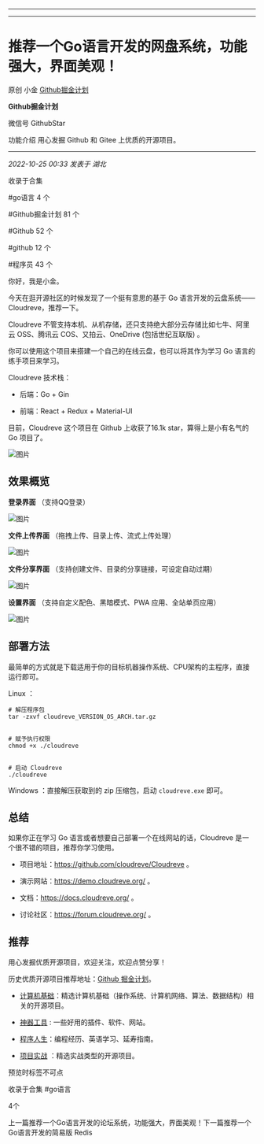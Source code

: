 ----------------------------------------
----------------------------------------
#  推荐一个Go语言开发的网盘系统，功能强大，界面美观！

原创 小金  [ Github掘金计划 ](javascript:void\(0\);)

**Github掘金计划** ![]()

微信号 GithubStar

功能介绍 用心发掘 Github 和 Gitee 上优质的开源项目。

____

_2022-10-25 00:33_ _发表于 湖北_

收录于合集

#go语言 4 个

#Github掘金计划 81 个

#Github 52 个

#github 12 个

#程序员 43 个

你好，我是小金。

今天在逛开源社区的时候发现了一个挺有意思的基于 Go 语言开发的云盘系统——Cloudreve，推荐一下。

Cloudreve 不管支持本机、从机存储，还只支持绝大部分云存储比如七牛、阿里云 OSS、腾讯云 COS、又拍云、OneDrive (包括世纪互联版) 。

你可以使用这个项目来搭建一个自己的在线云盘，也可以将其作为学习 Go 语言的练手项目来学习。

Cloudreve 技术栈：

  * 后端：Go + Gin

  * 前端：React + Redux + Material-UI

目前，Cloudreve 这个项目在 Github 上收获了16.1k star，算得上是小有名气的 Go 项目了。

  

![图片](https://mmbiz.qpic.cn/mmbiz_png/BcyAypujBVaoyfEQHdgxunHYo6HibKn07OPIkHYiaCTtW2AgN8NzGMGh96bhU3EzmEcZ6BCx51Q5fPSe9PIxKMqA/640?wx_fmt=png&wxfrom=5&wx_lazy=1&wx_co=1)

  

## 效果概览

 **登录界面** （支持QQ登录）

  

![图片](https://mmbiz.qpic.cn/mmbiz_png/BcyAypujBVaoyfEQHdgxunHYo6HibKn07zJUykQJHjvTCibcua0Ho6N31bpFVTY3fickI4wQ7FJJBwaCalOQeY0iaQ/640?wx_fmt=png)

  

 **文件上传界面** （拖拽上传、目录上传、流式上传处理）

  

![图片](https://mmbiz.qpic.cn/mmbiz_png/BcyAypujBVaoyfEQHdgxunHYo6HibKn07pjTKJyFlW0kicQicV1cUX8Ew3sQulw2l3wzhgcpQML1nO0l0ZUKK82Jw/640?wx_fmt=png)

  

 **文件分享界面** （支持创建文件、目录的分享链接，可设定自动过期）

  

![图片](https://mmbiz.qpic.cn/mmbiz_png/BcyAypujBVaoyfEQHdgxunHYo6HibKn07KOyg7L1ziczUkdic6rkvW0yMfibLCCDqlF0icDWwoKrWhTlHdODlB0KYdg/640?wx_fmt=png)

  

 **设置界面** （支持自定义配色、黑暗模式、PWA 应用、全站单页应用）

  

![图片](https://mmbiz.qpic.cn/mmbiz_png/BcyAypujBVaoyfEQHdgxunHYo6HibKn07ThqKbtdAjzMRbIYT8rkJLMHXlsS9btoyvlstwUNxfwKphGEr6iaf2QA/640?wx_fmt=png)

  

## 部署方法

最简单的方式就是下载适用于你的目标机器操作系统、CPU架构的主程序，直接运行即可。

Linux ：

    
    
    # 解压程序包  
    tar -zxvf cloudreve_VERSION_OS_ARCH.tar.gz  
      
      
    # 赋予执行权限  
    chmod +x ./cloudreve  
      
      
    # 启动 Cloudreve  
    ./cloudreve  
    

Windows ：直接解压获取到的 zip 压缩包，启动 `cloudreve.exe` 即可。

## 总结

如果你正在学习 Go 语言或者想要自己部署一个在线网站的话，Cloudreve 是一个很不错的项目，推荐你学习使用。

  * 项目地址：https://github.com/cloudreve/Cloudreve 。

  * 演示网站：https://demo.cloudreve.org/ 。

  * 文档：https://docs.cloudreve.org/ 。

  * 讨论社区：https://forum.cloudreve.org/ 。

## 推荐

用心发掘优质开源项目，欢迎关注，欢迎点赞分享！

历史优质开源项目推荐地址：[Github
掘金计划](https://mp.weixin.qq.com/mp/appmsgalbum?__biz=MzIwNDgzMzI3Mg==&action=getalbum&album_id=1571213952619954180#wechat_redirect)。

  * [计算机基础](https://mp.weixin.qq.com/mp/appmsgalbum?action=getalbum&album_id=1635325633234780161&__biz=MzIwNDgzMzI3Mg==#wechat_redirect)：精选计算机基础（操作系统、计算机网络、算法、数据结构）相关的开源项目。

  * [神器工具](https://mp.weixin.qq.com/mp/appmsgalbum?__biz=MzIwNDgzMzI3Mg==&action=getalbum&album_id=1692140336665378820#wechat_redirect) : 一些好用的插件、软件、网站。

  * [程序人生](https://mp.weixin.qq.com/mp/appmsgalbum?__biz=MzIwNDgzMzI3Mg==&action=getalbum&album_id=2084343476975878144#wechat_redirect)：编程经历、英语学习、延寿指南。

  * [项目实战](https://mp.weixin.qq.com/mp/appmsgalbum?action=getalbum&album_id=1632590550748938241&__biz=MzIwNDgzMzI3Mg==#wechat_redirect) ：精选实战类型的开源项目。

预览时标签不可点

收录于合集 #go语言

4个

上一篇推荐一个Go语言开发的论坛系统，功能强大，界面美观！下一篇推荐一个Go语言开发的简易版 Redis

